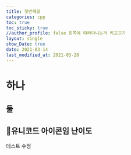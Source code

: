 ```yaml
---
title: 첫번째글
categories: cpp
toc: true
toc_sticky: true
//author_profile: false 왼쪽에 따라다니는거 키고끄기
layout: single
show_Date: true
date: 2021-03-14
last_modified_at: 2021-03-20
---
```


# 하나

## 둘

## 🚀유니코드 아이콘임 난이도
테스트 수정